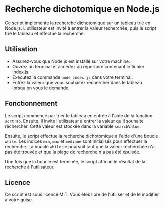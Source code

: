 # Recherche dichotomique en Node.js

Ce script implémente la recherche dichotomique sur un tableau trié en Node.js. L'utilisateur est invité à entrer la valeur recherchée, puis le script trie le tableau et effectue la recherche.

## Utilisation

- Assurez-vous que Node.js est installé sur votre machine.
- Ouvrez un terminal et accédez au répertoire contenant le fichier index.js.
- Exécutez la commande `node index.js` dans votre terminal.
- Entrez la valeur que vous souhaitez rechercher dans le tableau lorsqu'on vous le demande.

## Fonctionnement

Le script commence par trier le tableau en entrée à l'aide de la fonction `sortTab`. Ensuite, il invite l'utilisateur à entrer la valeur qu'il souhaite rechercher. Cette valeur est stockée dans la variable `searchValue`.

Ensuite, le script effectue la recherche dichotomique à l'aide d'une boucle `while`. Les indices `min`, `max` et `mediane` sont initialisés pour effectuer la recherche. La boucle `while` se poursuit tant que la valeur recherchée n'a pas été trouvée et que la plage de recherche n'a pas été épuisée.

Une fois que la boucle est terminée, le script affiche le résultat de la recherche à l'utilisateur.

## Licence

Ce script est sous licence MIT. Vous êtes libre de l'utiliser et de le modifier à votre guise.
